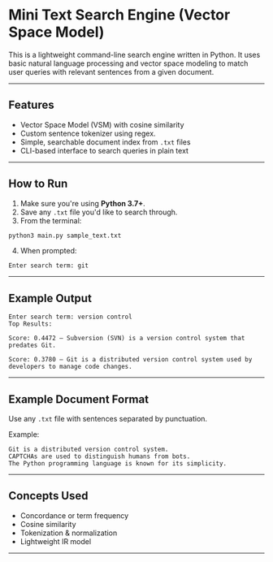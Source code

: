 # Mini Text Search Engine (Vector Space Model)

This is a lightweight command-line search engine written in Python. It uses basic natural language processing and vector space modeling to match user queries with relevant sentences from a given document.

---

## Features

- Vector Space Model (VSM) with cosine similarity
- Custom sentence tokenizer using regex.
- Simple, searchable document index from `.txt` files
- CLI-based interface to search queries in plain text

---

## How to Run

1. Make sure you're using **Python 3.7+**.
2. Save any `.txt` file you'd like to search through.
3. From the terminal:

```bash
python3 main.py sample_text.txt
````

4. When prompted:

```text
Enter search term: git
```

---

## Example Output

```text
Enter search term: version control
Top Results:

Score: 0.4472 — Subversion (SVN) is a version control system that predates Git.

Score: 0.3780 — Git is a distributed version control system used by developers to manage code changes.
```

---

## Example Document Format

Use any `.txt` file with sentences separated by punctuation.

Example:

```
Git is a distributed version control system.
CAPTCHAs are used to distinguish humans from bots.
The Python programming language is known for its simplicity.
```

---

## Concepts Used

* Concordance or term frequency
* Cosine similarity
* Tokenization & normalization
* Lightweight IR model

---
